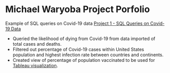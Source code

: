 # Michael Waryoba Project Porfolio
Example of SQL queries on Covid-19 data 
[Project 1 - SQL Queries on Covid-19 Data]()
- Queried the likelihood of dying from Covid-19 from data imported of total cases and deaths.
- Filtered out percentage of Covid-19 cases within United States population and highest infection rate between countries and continents.
- Created view of percentage of population vaccinated to be used for [Tableau visualization](https://public.tableau.com/app/profile/michael.waryoba/viz/CovidDashboard_16514599746420/Dashboard1).
